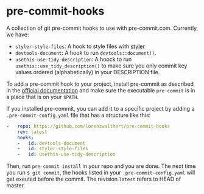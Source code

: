 
<!-- README.md is generated from README.Rmd. Please edit that file -->

# pre-commit-hooks

<!-- badges: start -->

<!-- badges: end -->

A collection of git pre-commit hooks to use with pre-commit.com.
Currently, we have:

  - `styler-style-files`: A hook to style files with
    [styler](https://styler.r-lib.org)
  - `devtools-document`: A hook to run `devtools::document()`.
  - `usethis-use-tidy-description`: A hoock to run
    `usethis::use_tidy_description()` to make sure you only commit key
    values ordered (alphabetically) in your DESCRIPTION file.

To add a pre-commit hook to your project, install pre-commit as
described in the [official documentation](https://pre-commit.com/#intro)
and make sure the executable `pre-commit` is in a place that is on your
`$PATH`.

If you installed pre-commit, you can add it to a specific project by
adding a `.pre-commit-config.yaml` file that has a structure like this:

``` yaml
-   repo: https://github.com/lorenzwalthert/pre-commit-hooks
    rev: latest
    hooks: 
    -   id: devtools-document
    -   id: styler-style-files
    -   id: usethis-use-tidy-description
```

Then, run `pre-commit install` in your repo and you are done. The next
time you run `$ git commit`, the hooks listed in your
`.pre-commit-config.yaml` will get exeuted before the commit. The
revision `latest` refers to HEAD of master.
